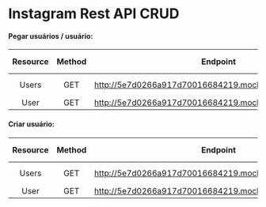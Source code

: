 # Instagram Rest API CRUD

#### Pegar usuários / usuário:

| Resource | Method | Endpoint                                                    | Status Code | Response        |
|:--------:|:------:|-------------------------------------------------------------|-------------|-----------------|
| Users    |   GET  | http://5e7d0266a917d70016684219.mockapi.io/api/v1/users     |     200     | Array of object |
| User     |   GET  | http://5e7d0266a917d70016684219.mockapi.io/api/v1/users/:id |     200     | Object          |


#### Criar usuário:

| Resource | Method | Endpoint                                                    | Status Code | Response        |
|:--------:|:------:|-------------------------------------------------------------|-------------|-----------------|
| Users    |   GET  | http://5e7d0266a917d70016684219.mockapi.io/api/v1/users     |     200     | Array of object |
| User     |   GET  | http://5e7d0266a917d70016684219.mockapi.io/api/v1/users/:id |     200     | Object          |
